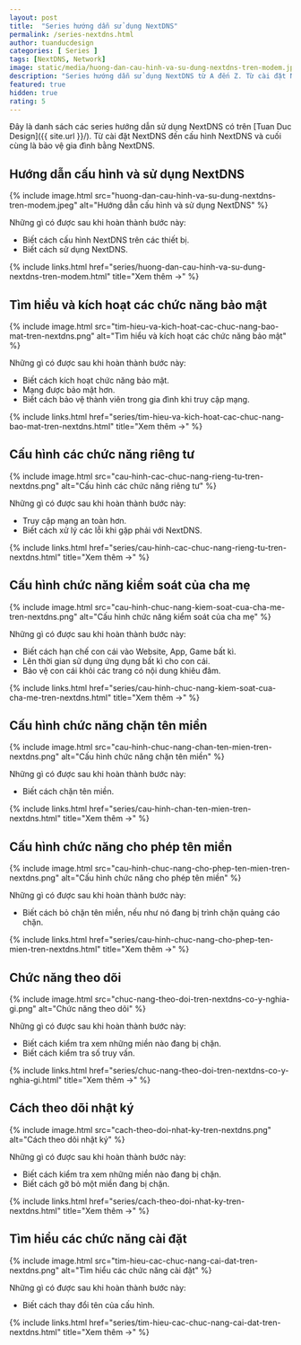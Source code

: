 ```yaml
---
layout: post
title:  "Series hướng dẫn sử dụng NextDNS"
permalink: /series-nextdns.html
author: tuanducdesign
categories: [ Series ]
tags: [NextDNS, Network]
image: static/media/huong-dan-cau-hinh-va-su-dung-nextdns-tren-modem.jpeg
description: "Series hướng dẫn sử dụng NextDNS từ A đến Z. Từ cài đặt NextDNS đến cấu hình NextDNS và cuối cùng là bảo vệ gia đình bằng NextDNS."
featured: true
hidden: true
rating: 5
---
```


Đây là danh sách các series hướng dẫn sử dụng NextDNS có trên [Tuan Duc Design]({{ site.url }}/). Từ cài đặt NextDNS đến cấu hình NextDNS và cuối cùng là bảo vệ gia đình bằng NextDNS.

## Hướng dẫn cấu hình và sử dụng NextDNS

{% include image.html src="huong-dan-cau-hinh-va-su-dung-nextdns-tren-modem.jpeg" alt="Hướng dẫn cấu hình và sử dụng NextDNS" %}

Những gì có được sau khi hoàn thành bước này:

- Biết cách cấu hình NextDNS trên các thiết bị.
- Biết cách sử dụng NextDNS.

{% include links.html href="series/huong-dan-cau-hinh-va-su-dung-nextdns-tren-modem.html" title="Xem thêm →" %}

## Tìm hiểu và kích hoạt các chức năng bảo mật

{% include image.html src="tim-hieu-va-kich-hoat-cac-chuc-nang-bao-mat-tren-nextdns.png" alt="Tìm hiểu và kích hoạt các chức năng bảo mật" %}

Những gì có được sau khi hoàn thành bước này:

- Biết cách kích hoạt chức năng bảo mật.
- Mạng được bảo mật hơn.
- Biết cách bảo vệ thành viên trong gia đình khi truy cập mạng.

{% include links.html href="series/tim-hieu-va-kich-hoat-cac-chuc-nang-bao-mat-tren-nextdns.html" title="Xem thêm →" %}

## Cấu hình các chức năng riêng tư

{% include image.html src="cau-hinh-cac-chuc-nang-rieng-tu-tren-nextdns.png" alt="Cấu hình các chức năng riêng tư" %}

Những gì có được sau khi hoàn thành bước này:

- Truy cập mạng an toàn hơn.
- Biết cách xử lý các lỗi khi gặp phải với NextDNS.

{% include links.html href="series/cau-hinh-cac-chuc-nang-rieng-tu-tren-nextdns.html" title="Xem thêm →" %}

## Cấu hình chức năng kiểm soát của cha mẹ

{% include image.html src="cau-hinh-chuc-nang-kiem-soat-cua-cha-me-tren-nextdns.png" alt="Cấu hình chức năng kiểm soát của cha mẹ" %}

Những gì có được sau khi hoàn thành bước này:

- Biết cách hạn chế con cái vào Website, App, Game bất kì.
- Lên thời gian sử dụng ứng dụng bất kì cho con cái.
- Bảo vệ con cái khỏi các trang có nội dung khiêu đâm.

{% include links.html href="series/cau-hinh-chuc-nang-kiem-soat-cua-cha-me-tren-nextdns.html" title="Xem thêm →" %}

## Cấu hình chức năng chặn tên miền

{% include image.html src="cau-hinh-chuc-nang-chan-ten-mien-tren-nextdns.png" alt="Cấu hình chức năng chặn tên miền" %}

Những gì có được sau khi hoàn thành bước này:

- Biết cách chặn tên miền.

{% include links.html href="series/cau-hinh-chan-ten-mien-tren-nextdns.html" title="Xem thêm →" %}

## Cấu hình chức năng cho phép tên miền

{% include image.html src="cau-hinh-chuc-nang-cho-phep-ten-mien-tren-nextdns.png" alt="Cấu hình chức năng cho phép tên miền" %}

Những gì có được sau khi hoàn thành bước này:

- Biết cách bỏ chặn tên miền, nếu như nó đang bị trình chặn quảng cáo chặn.

{% include links.html href="series/cau-hinh-chuc-nang-cho-phep-ten-mien-tren-nextdns.html" title="Xem thêm →" %}

## Chức năng theo dõi

{% include image.html src="chuc-nang-theo-doi-tren-nextdns-co-y-nghia-gi.png" alt="Chức năng theo dõi" %}

Những gì có được sau khi hoàn thành bước này:

- Biết cách kiểm tra xem những miền nào đang bị chặn.
- Biết cách kiểm tra số truy vấn.

{% include links.html href="series/chuc-nang-theo-doi-tren-nextdns-co-y-nghia-gi.html" title="Xem thêm →" %}

## Cách theo dõi nhật ký

{% include image.html src="cach-theo-doi-nhat-ky-tren-nextdns.png" alt="Cách theo dõi nhật ký" %}

Những gì có được sau khi hoàn thành bước này:

- Biết cách kiểm tra xem những miền nào đang bị chặn.
- Biết cách gỡ bỏ một miền đang bị chặn.

{% include links.html href="series/cach-theo-doi-nhat-ky-tren-nextdns.html" title="Xem thêm →" %}

## Tìm hiểu các chức năng cài đặt

{% include image.html src="tim-hieu-cac-chuc-nang-cai-dat-tren-nextdns.png" alt="Tìm hiểu các chức năng cài đặt" %}

Những gì có được sau khi hoàn thành bước này:

- Biết cách thay đổi tên của cấu hình.

{% include links.html href="series/tim-hieu-cac-chuc-nang-cai-dat-tren-nextdns.html" title="Xem thêm →" %}
